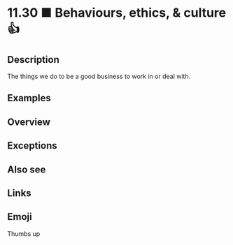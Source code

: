 # 11.30 ■ Behaviours, ethics, & culture 👍

## Description

The things we do to be a good business to work in or deal with.

## Examples

## Overview

## Exceptions

## Also see


## Links

## Emoji

Thumbs up
